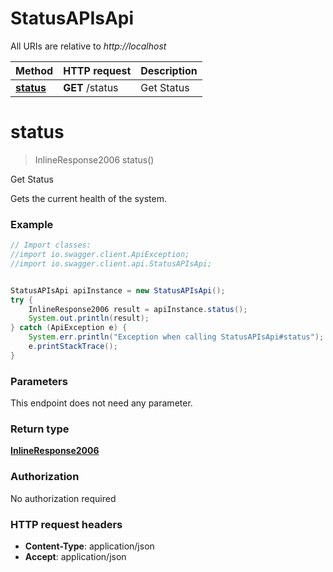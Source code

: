 # StatusAPIsApi

All URIs are relative to *http://localhost*

Method | HTTP request | Description
------------- | ------------- | -------------
[**status**](StatusAPIsApi.md#status) | **GET** /status | Get Status


<a name="status"></a>
# **status**
> InlineResponse2006 status()

Get Status

Gets the current health of the system.

### Example
```java
// Import classes:
//import io.swagger.client.ApiException;
//import io.swagger.client.api.StatusAPIsApi;


StatusAPIsApi apiInstance = new StatusAPIsApi();
try {
    InlineResponse2006 result = apiInstance.status();
    System.out.println(result);
} catch (ApiException e) {
    System.err.println("Exception when calling StatusAPIsApi#status");
    e.printStackTrace();
}
```

### Parameters
This endpoint does not need any parameter.

### Return type

[**InlineResponse2006**](InlineResponse2006.md)

### Authorization

No authorization required

### HTTP request headers

 - **Content-Type**: application/json
 - **Accept**: application/json

